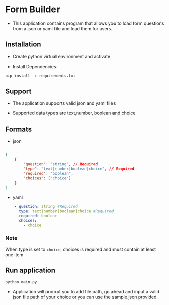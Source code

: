 # Form Builder

- This application contains program that allows you to load form questions from a json or yaml file and load them for users.

## Installation

- Create python virtual environment and activate

- Install Dependencies

```sh
pip install -r requirements.txt
```

## Support

- The application supports valid json and yaml files

- Supported data types are text,number, boolean and choice

## Formats

- json

```json

[
    {
        "question": "string", // Required
        "type": "text|number|boolean|choice", // Required
        "required": "boolean", 
        "choices": ["choice"]
    }
]

```

- yaml

```yaml
    - question: string #Required
      type: text|number|boolean|choice #Required
      required: boolean
      choices:
        - choice

```

### Note

When type is set to `choice`, choices is required and must contain at least one item

## Run application

```sh
python main.py
```

- Application will prompt you to add file path, go ahead and input a valid json file path of your choice or you can use the sample.json provided.
